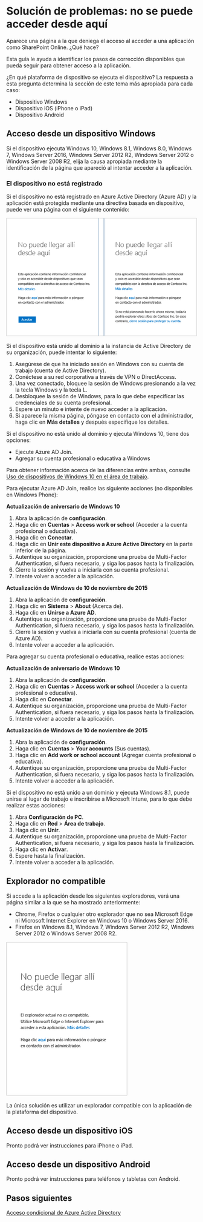 <properties
	pageTitle="Solución de problemas: no se puede acceder desde aquí | Microsoft Azure"
	description="Este tema le ayuda a identificar los pasos de corrección que puede seguir para obtener acceso a la aplicación."
	services="active-directory"
	keywords="acceso condicional basado en dispositivo, registro de dispositivo, habilitar registro de dispositivo, registro de dispositivo y MDM"
	documentationCenter=""
	authors="markusvi"
	manager="femila"
	editor=""/>

<tags
	ms.service="active-directory"
	ms.workload="identity"
	ms.tgt_pltfrm="na"
	ms.devlang="na"
	ms.topic="get-started-article"
	ms.date="08/23/2016"
	ms.author="markvi"/>


# Solución de problemas: no se puede acceder desde aquí

Aparece una página a la que deniega el acceso al acceder a una aplicación como SharePoint Online. ¿Qué hace?

Esta guía le ayuda a identificar los pasos de corrección disponibles que pueda seguir para obtener acceso a la aplicación.



¿En qué plataforma de dispositivo se ejecuta el dispositivo? La respuesta a esta pregunta determina la sección de este tema más apropiada para cada caso:


-	Dispositivo Windows
-	Dispositivo iOS (iPhone o iPad)
-	Dispositivo Android

## Acceso desde un dispositivo Windows

Si el dispositivo ejecuta Windows 10, Windows 8.1, Windows 8.0, Windows 7, Windows Server 2016, Windows Server 2012 R2, Windows Server 2012 o Windows Server 2008 R2, elija la causa apropiada mediante la identificación de la página que apareció al intentar acceder a la aplicación.

### El dispositivo no está registrado

Si el dispositivo no está registrado en Azure Active Directory (Azure AD) y la aplicación está protegida mediante una directiva basada en dispositivo, puede ver una página con el siguiente contenido:

![Mensajes de tipo "No se puede llegar allí desde aquí" para dispositivos no registrados](./media/active-directory-conditional-access-device-remediation/01.png "Escenario")



Si el dispositivo está unido al dominio a la instancia de Active Directory de su organización, puede intentar lo siguiente:

1.	Asegúrese de que ha iniciado sesión en Windows con su cuenta de trabajo (cuenta de Active Directory).
2.	Conéctese a su red corporativa a través de VPN o DirectAccess.
3.	Una vez conectado, bloquee la sesión de Windows presionando a la vez la tecla Windows y la tecla L.
4.	Desbloquee la sesión de Windows, para lo que debe especificar las credenciales de su cuenta profesional.
5.	Espere un minuto e intente de nuevo acceder a la aplicación.
6.	Si aparece la misma página, póngase en contacto con el administrador, haga clic en **Más detalles** y después especifique los detalles.

Si el dispositivo no está unido al dominio y ejecuta Windows 10, tiene dos opciones:

- Ejecute Azure AD Join.
- Agregar su cuenta profesional o educativa a Windows

Para obtener información acerca de las diferencias entre ambas, consulte [Uso de dispositivos de Windows 10 en el área de trabajo](active-directory-azureadjoin-windows10-devices.md).

Para ejecutar Azure AD Join, realice las siguiente acciones (no disponibles en Windows Phone):

**Actualización de aniversario de Windows 10**

1.	Abra la aplicación de **configuración**.
2.	Haga clic en **Cuentas** > **Access work or school** (Acceder a la cuenta profesional o educativa).
3.	Haga clic en **Conectar**.
4.	Haga clic en **Unir este dispositivo a Azure Active Directory** en la parte inferior de la página.
5.	Autentique su organización, proporcione una prueba de Multi-Factor Authentication, si fuera necesario, y siga los pasos hasta la finalización.
6.	Cierre la sesión y vuelva a iniciarla con su cuenta profesional.
7.	Intente volver a acceder a la aplicación.




**Actualización de Windows de 10 de noviembre de 2015**


1.	Abra la aplicación de **configuración**.
2.	Haga clic en **Sistema** > **About** (Acerca de).
3.	Haga clic en **Unirse a Azure AD**.
4.	Autentique su organización, proporcione una prueba de Multi-Factor Authentication, si fuera necesario, y siga los pasos hasta la finalización.
5.	Cierre la sesión y vuelva a iniciarla con su cuenta profesional (cuenta de Azure AD).
6.	Intente volver a acceder a la aplicación.

Para agregar su cuenta profesional o educativa, realice estas acciones:

**Actualización de aniversario de Windows 10**

1.	Abra la aplicación de **configuración**.
2.	Haga clic en **Cuentas** > **Access work or school** (Acceder a la cuenta profesional o educativa).
3.	Haga clic en **Conectar**.
4.	Autentique su organización, proporcione una prueba de Multi-Factor Authentication, si fuera necesario, y siga los pasos hasta la finalización.
5.	Intente volver a acceder a la aplicación.


**Actualización de Windows de 10 de noviembre de 2015**

1.	Abra la aplicación de **configuración**.
2.	Haga clic en **Cuentas** > **Your accounts** (Sus cuentas).
3.	Haga clic en **Add work or school account** (Agregar cuenta profesional o educativa).
4.	Autentique su organización, proporcione una prueba de Multi-Factor Authentication, si fuera necesario, y siga los pasos hasta la finalización.
5.	Intente volver a acceder a la aplicación.

Si el dispositivo no está unido a un dominio y ejecuta Windows 8.1, puede unirse al lugar de trabajo e inscribirse a Microsoft Intune, para lo que debe realizar estas acciones:

1.	Abra **Configuración de PC**.
2.	Haga clic en **Red** > **Área de trabajo**.
3.	Haga clic en **Unir**.
4.	Autentique su organización, proporcione una prueba de Multi-Factor Authentication, si fuera necesario, y siga los pasos hasta la finalización.
5.	Haga clic en **Activar**.
6.	Espere hasta la finalización.
7.	Intente volver a acceder a la aplicación.


## Explorador no compatible

Si accede a la aplicación desde los siguientes exploradores, verá una página similar a la que se ha mostrado anteriormente:

- Chrome, Firefox o cualquier otro explorador que no sea Microsoft Edge ni Microsoft Internet Explorer en Windows 10 o Windows Server 2016.
- Firefox en Windows 8.1, Windows 7, Windows Server 2012 R2, Windows Server 2012 o Windows Server 2008 R2.

![Mensaje "No se puede llegar allí desde aquí" para exploradores no admitidos](./media/active-directory-conditional-access-device-remediation/02.png "Escenario")


La única solución es utilizar un explorador compatible con la aplicación de la plataforma del dispositivo.

## Acceso desde un dispositivo iOS
Pronto podrá ver instrucciones para iPhone o iPad.

## Acceso desde un dispositivo Android
Pronto podrá ver instrucciones para teléfonos y tabletas con Android.

## Pasos siguientes

[Acceso condicional de Azure Active Directory](active-directory-conditional-access.md)

<!----HONumber=AcomDC_0831_2016-->